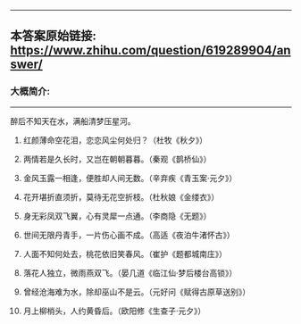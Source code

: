 ----------------------------------------
## 本答案原始链接: https://www.zhihu.com/question/619289904/answer/
### 大概简介: 
----------------------------------------
醉后不知天在水，满船清梦压星河。

1. 红颜薄命空花泪，恋恋风尘何处归？（杜牧《秋夕》）

2. 两情若是久长时，又岂在朝朝暮暮。（秦观《鹊桥仙》）

3. 金风玉露一相逢，便胜却人间无数。（辛弃疾《青玉案·元夕》）

4. 花开堪折直须折，莫待无花空折枝。（杜秋娘《金缕衣》）

5. 身无彩凤双飞翼，心有灵犀一点通。（李商隐《无题》）

6. 世间无限丹青手，一片伤心画不成。（高适《夜泊牛渚怀古》）

7. 人面不知何处去，桃花依旧笑春风。（崔护《题都城南庄》）

8. 落花人独立，微雨燕双飞。（晏几道《临江仙·梦后楼台高锁》）

9. 曾经沧海难为水，除却巫山不是云。（元好问《赋得古原草送别》）

10. 月上柳梢头，人约黄昏后。（欧阳修《生查子·元夕》）

